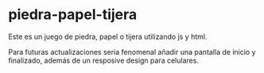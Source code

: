 # piedra-papel-tijera
Este es un juego de piedra, papel o tijera utilizando js y html.

Para futuras actualizaciones seria fenomenal añadir una pantalla de inicio y finalizado, además de un resposive design para celulares.